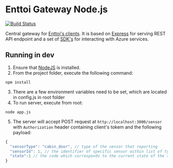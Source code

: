 # Enttoi Gateway Node.js

[![Build Status](https://travis-ci.org/Enttoi/enttoi-gateway-node.svg)](https://travis-ci.org/Enttoi/enttoi-gateway-node)

Central gateway for [Enttoi's clients](https://github.com/Enttoi/enttoi-client). It is based on [Express](https://github.com/strongloop/express) for serving REST API endpoint and a set of [SDK's](https://github.com/Azure/azure-sdk-for-node) for interacting with Azure services.

## Running in dev

1. Ensure that [NodeJS](http://nodejs.org/) is installed. 
2. From the project folder, execute the following command:

  ```shell
  npm install
  ```
3. There are a few environment variables need to be set, which are located in config.js in root folder
4. To run server, execute from root:

  ```shell
  node app.js
  ```
5. The server will accept POST request at ```http://localhost:3000/sensor``` with `Authorization` header containing client's tokem and the following payload:
  
  ```js
  {
    "sensorType": "cabin_door", // type of the sensor that reporting
    "sensorId": 1, // the identifier of specific sensor within list of types
    "state":1 // the code which corresponds to the current state of the sensor
  }
  ```

